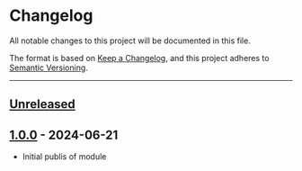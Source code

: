 # Changelog

All notable changes to this project will be documented in this file.

The format is based on [Keep a Changelog](https://keepachangelog.com/en/1.0.0/),
and this project adheres to [Semantic Versioning](https://semver.org/spec/v2.0.0.html).

* * *

## [Unreleased]

## [1.0.0] - 2024-06-21

- Initial publis of module

[Unreleased]: https://github.com/ortus-boxlang/bx-password-encrypt/compare/v1.0.0...HEAD

[1.0.0]: https://github.com/ortus-boxlang/bx-password-encrypt/compare/8302bd09b0bd594fffbddd6bb2817394c1b4df65...v1.0.0
